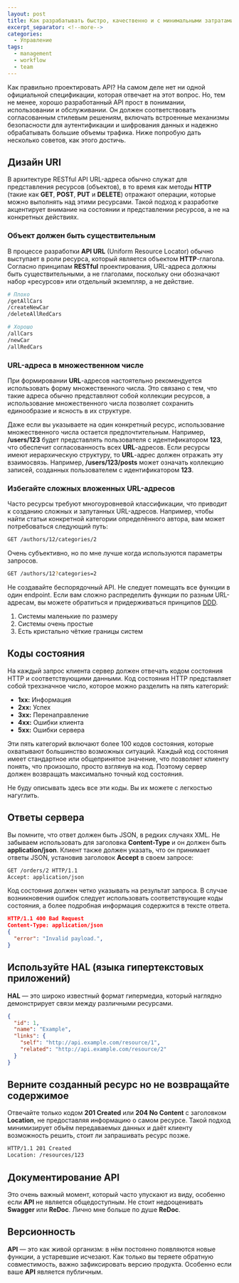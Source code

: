 ```yaml
---
layout: post
title: Как разрабатывать быстро, качественно и с минимальными затратами труда
excerpt_separator: <!--more-->
categories:
  - Управление
tags:
  - management
  - workflow
  - team
---
```


Как правильно проектировать API? На самом деле нет ни одной официальной спецификации, которая отвечает на этот вопрос. Но, тем не менее, хорошо разработанный API прост в понимании, использовании и обслуживании. Он должен соответствовать согласованным стилевым решениям, включать встроенные механизмы безопасности для аутентификации и шифрования данных и надежно обрабатывать большие объемы трафика. Ниже попробую дать несколько советов, как этого достичь.

<!--more-->

## Дизайн URI 

В архитектуре RESTful API URL-адреса обычно служат для представления ресурсов (объектов), в то время как методы __HTTP__ (такие как __GET__, __POST__, __PUT__ и __DELETE__) отражают операции, которые можно выполнять над этими ресурсами. Такой подход к разработке акцентирует внимание на состоянии и представлении ресурсов, а не на конкретных действиях.

### Объект должен быть существительным
В процессе разработки __API URL__ (Uniform Resource Locator) обычно выступает в роли ресурса, который является объектом __HTTP__-глагола. Согласно принципам __RESTful__ проектирования, URL-адреса должны быть существительными, а не глаголами, поскольку они обозначают набор «ресурсов» или отдельный экземпляр, а не действие.

```sh
# Плохо
/getAllCars
/createNewCar
/deleteAllRedCars

# Хорошо
/allCars
/newCar
/allRedCars
```

### URL-адреса в множественном числе

При формировании __URL__-адресов настоятельно рекомендуется использовать форму множественного числа. Это связано с тем, что такие адреса обычно представляют собой коллекции ресурсов, а использование множественного числа позволяет сохранить единообразие и ясность в их структуре.

Даже если вы указываете на один конкретный ресурс, использование множественного числа остается предпочтительным. Например, __/users/123__ будет представлять пользователя с идентификатором __123__, что обеспечит согласованность всех __URL__-адресов.
Если ресурсы имеют иерархическую структуру, то __URL__-адрес должен отражать эту взаимосвязь. Например, __/users/123/posts__ может означать коллекцию записей, созданных пользователем с идентификатором __123__.

### Избегайте сложных вложенных URL-адресов
Часто ресурсы требуют многоуровневой классификации, что приводит к созданию сложных и запутанных URL-адресов. Например, чтобы найти статьи конкретной категории определённого автора, вам может потребоваться следующий путь:

```sh
GET /authors/12/categories/2
```

Очень субъективно, но по мне лучше когда используются параметры запросов. 

```sh
GET /authors/12?categories=2
```

Не создавайте беспорядочный API. Не следует помещать все функции в один endpoint. Если вам сложно распределить функции по разным URL-адресам, вы можете обратиться и придерживаться принципов [DDD](https://en.wikipedia.org/wiki/Domain-driven_design).

1. Системы маленькие по размеру
2. Системы очень простые
3. Есть кристально чёткие границы систем

## Коды состояния

На каждый запрос клиента сервер должен отвечать кодом состояния HTTP и соответствующими данными. Код состояния HTTP представляет собой трехзначное число, которое можно разделить на пять категорий:

* __1xx:__ Информация
* __2xx:__ Успех
* __3xx:__ Перенаправление
* __4xx:__ Ошибки клиента
* __5xx:__ Ошибки сервера

Эти пять категорий включают более 100 кодов состояния, которые охватывают большинство возможных ситуаций. Каждый код состояния имеет стандартное или общепринятое значение, что позволяет клиенту понять, что произошло, просто взглянув на код. Поэтому сервер должен возвращать максимально точный код состояния.

Не буду описывать здесь все эти коды. Вы их можете с легкостью нагуглить.

## Ответы сервера

Вы помните, что ответ должен быть JSON, в редких случаях XML. Не забываем использовать для заголовка __Content-Type__ и он должен быть __application/json__. Клиент также должен указать, что он принимает ответы JSON, установив заголовок __Accept__ в своем запросе:
 
```sh
GET /orders/2 HTTP/1.1
Accept: application/json
```

Код состояния должен четко указывать на результат запроса. В случае возникновения ошибок следует использовать соответствующие коды состояния, а более подробная информация содержится в тексте ответа.

```json
HTTP/1.1 400 Bad Request
Content-Type: application/json
{
  "error": "Invalid payload.",
}
```

## Используйте HAL (языка гипертекстовых приложений)

__HAL__ — это широко известный формат гипермедиа, который наглядно демонстрирует связи между различными ресурсами.

```json
{
  "id": 1,
  "name": "Example",
  "links": {
    "self": "http://api.example.com/resource/1",
    "related": "http://api.example.com/resource/2"
  }
}
```

## Верните созданный ресурс но не возвращайте содержимое

Отвечайте только кодом __201 Created__ или __204 No Content__ с заголовком __Location__, не предоставляя информацию о самом ресурсе. Такой подход минимизирует объём передаваемых данных и даёт клиенту возможность решить, стоит ли запрашивать ресурс позже.

```sh
HTTP/1.1 201 Created
Location: /resources/123
```

## Документирование API

Это очень важный момент, который часто упускают из виду, особенно если __API__ не является общедоступным. Не стоит недооценивать __Swagger__ или __ReDoc__. Лично мне больше по душе __ReDoc__.

## Версионность

__API__ — это как живой организм: в нём постоянно появляются новые функции, а устаревшие исчезают. Как только вы теряете обратную совместимость, важно зафиксировать версию продукта. Особенно если ваше __API__ является публичным.